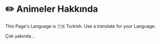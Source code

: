# ✏️ Animeler Hakkında
This Page's Language is 🇹🇷 Turkish. Use a translate for your Language.

Çok yakında... 
